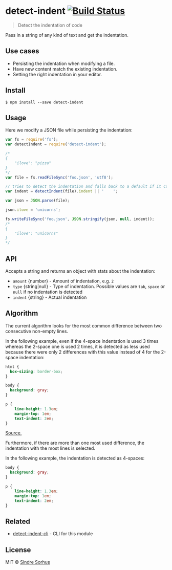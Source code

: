 # detect-indent [![Build Status](https://travis-ci.org/sindresorhus/detect-indent.svg?branch=master)](https://travis-ci.org/sindresorhus/detect-indent)

> Detect the indentation of code

Pass in a string of any kind of text and get the indentation.

## Use cases

- Persisting the indentation when modifying a file.
- Have new content match the existing indentation.
- Setting the right indentation in your editor.

## Install

```
$ npm install --save detect-indent
```

## Usage

Here we modify a JSON file while persisting the indentation:

```js
var fs = require('fs');
var detectIndent = require('detect-indent');

/*
{
    "ilove": "pizza"
}
*/
var file = fs.readFileSync('foo.json', 'utf8');

// tries to detect the indentation and falls back to a default if it can't
var indent = detectIndent(file).indent || '    ';

var json = JSON.parse(file);

json.ilove = 'unicorns';

fs.writeFileSync('foo.json', JSON.stringify(json, null, indent));
/*
{
    "ilove": "unicorns"
}
*/
```

## API

Accepts a string and returns an object with stats about the indentation:

* `amount` {number} - Amount of indentation, e.g. `2`
* `type` {string|null} - Type of indentation. Possible values are `tab`, `space` or `null` if no indentation is detected
* `indent`   {string} - Actual indentation

## Algorithm

The current algorithm looks for the most common difference between two consecutive non-empty lines.

In the following example, even if the 4-space indentation is used 3 times whereas the 2-space one is used 2 times, it is
detected as less used because there were only 2 differences with this value instead of 4 for the 2-space indentation:

```css
html {
  box-sizing: border-box;
}

body {
  background: gray;
}

p {
    line-height: 1.3em;
    margin-top: 1em;
    text-indent: 2em;
}
```

[Source.](https://medium.com/@heatherarthur/detecting-code-indentation-eff3ed0fb56b#3918)

Furthermore, if there are more than one most used difference, the indentation with the most lines is selected.

In the following example, the indentation is detected as 4-spaces:

```css
body {
  background: gray;
}

p {
    line-height: 1.3em;
    margin-top: 1em;
    text-indent: 2em;
}
```

## Related

- [detect-indent-cli](https://github.com/sindresorhus/detect-indent-cli) - CLI for this module

## License

MIT © [Sindre Sorhus](http://sindresorhus.com)
